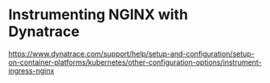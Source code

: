# Instrumenting NGINX with Dynatrace

https://www.dynatrace.com/support/help/setup-and-configuration/setup-on-container-platforms/kubernetes/other-configuration-options/instrument-ingress-nginx
